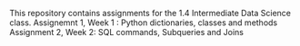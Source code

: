 This repository contains assignments for the 1.4 Intermediate Data Science class. 
Assignemnt 1, Week 1 : Python dictionaries, classes and methods
Assignment 2, Week 2: SQL commands, Subqueries and Joins
